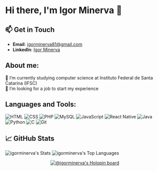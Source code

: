 # Hi there, I'm Igor Minerva 👋

## 📫 Get in Touch

- **Email**: [igorminerva81@gmail.com](mailto:igorminerva81@gmail.com.com)
- **LinkedIn**: [Igor Minerva](https://www.linkedin.com/in/igor-minerva-9a0336265/)

## About me:
🔭 I’m currently studying computer science at Instituto Federal de Santa Catarina (IFSC)<br>
👯 I’m looking for a job to start my experience<br>

## Languages and Tools: 
![HTML](https://img.shields.io/badge/-HTML-333?style=flat&logo=html5)
![CSS](https://img.shields.io/badge/-CSS-333?style=flat&logo=css3)
![PHP](https://img.shields.io/badge/-PHP-333?style=flat&logo=php)
![MySQL](https://img.shields.io/badge/-MySQL-333?style=flat&logo=mysql)
![JavaScript](https://img.shields.io/badge/-JavaScript-333?style=flat&logo=javascript)
![React Native](https://img.shields.io/badge/-React%20Native-333?style=flat&logo=react)
![Java](https://img.shields.io/badge/-Java-333?style=flat&logo=java)
![Python](https://img.shields.io/badge/-Python-333?style=flat&logo=python)
![C](https://img.shields.io/badge/-C-333?style=flat&logo=c)
![Git](https://img.shields.io/badge/-Git-333?style=flat&logo=git)

## 📈 GitHub Stats

![igorminerva's Stats](https://github-readme-stats.vercel.app/api?username=igorminerva&theme=dracula&show_icons=true&hide_border=false&count_private=true)
![igorminerva's Top Languages](https://github-readme-stats.vercel.app/api/top-langs/?username=igorminerva&theme=dracula&show_icons=true&hide_border=false&layout=compact)

<p align="center">
  <a href="https://holopin.io/@igorminerva">
    <img src="https://holopin.me/igorminerva" alt="@igorminerva's Holopin board" class="rounded-xl cursor-pointer grayscale-50 hover:grayscale-0 transform-gpu duration-200">
  </a>
</p>

